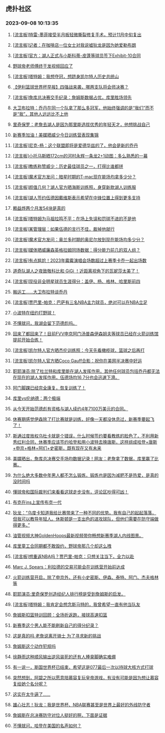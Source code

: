 ## 虎扑社区 
### 2023-09-08 10:13:35

1. [[流言板]特雷-墨菲接受半月板轻微撕裂修复手术，预计11月中旬复出](https://bbs.hupu.com/62029416.html)

2. [[流言板]记者：在咖啡店一位女士对我说嘘狄龙是因为她爱勒布朗](https://bbs.hupu.com/62029365.html)

3. [[流言板]官方：湖人正式与小斯科蒂-皮蓬等球员签下Exhibit-10合同](https://bbs.hupu.com/62030310.html)

4. [野球帝老师傅终于发视频回应了](https://bbs.hupu.com/62029045.html)

5. [[流言板]塔特姆：我想夺冠，想跻身凯尔特人历史总统山](https://bbs.hupu.com/62029714.html)

6. [【伊利篮球世界杯早报】四强战来袭，哪两支队将会师决赛？](https://bbs.hupu.com/62027688.html)

7. [[流言板]詹库总决赛交手纪录：詹姆斯数据占优，库里胜场领先](https://bbs.hupu.com/62029771.html)

8. [大卫布拉特：乔丹在同一个队拿了那么多冠军，他始终强调的是“我们”而不是“我”，其他人远远比不上他](https://bbs.hupu.com/62029360.html)

9. [里奇保罗：老詹去湖人是因为那里能选拔优秀的年轻天才，他想挑战自己](https://bbs.hupu.com/62029556.html)

10. [新赛季加油！美媒晒威少今日训练营表现集锦](https://bbs.hupu.com/62029446.html)

11. [[流言板]尼克-杨：这个联盟即将是爱德华兹的了，他会是新的乔丹](https://bbs.hupu.com/62029457.html)

12. [[流言板]小托马斯晒172cm的河村永辉一条龙2+1动图：多么熟悉的一幕](https://bbs.hupu.com/62029967.html)

13. [[流言板]教练称赞威少：历史最佳球员之一，打得比谁都拼](https://bbs.hupu.com/62029436.html)

14. [[流言板]魔术官方发问：暗星时期的T-mac现在能场均拿多少分？](https://bbs.hupu.com/62029881.html)

15. [[流言板]颜值几何？湖人官方晒海斯训练照，身穿新款湖人训练服](https://bbs.hupu.com/62029594.html)

16. [[流言板]湖人签约伍德因戴维斯表示希望在中锋位置上得到更多支持](https://bbs.hupu.com/62027251.html)

17. [赖益烨两个月发54块是真的](https://bbs.hupu.com/62028978.html)

18. [[流言板]塔特姆为马祖拉鸣不平：在场上失误和罚球不进的不是他](https://bbs.hupu.com/62030272.html)

19. [[流言板]某管理层：如果伍德的言行不佳，裁掉他就行](https://bbs.hupu.com/62027320.html)

20. [[流言板]魔术官方发问：奥兰多时期的奥尼尔放到现在能场均多少分？](https://bbs.hupu.com/62029778.html)

21. [[流言板]媒体晒威廉森英格拉姆同场数据：得分能力前几的双人组？](https://bbs.hupu.com/62029555.html)

22. [[流言板]有点尴尬！2023年霉霉演唱会场数超过上赛季卡乔一起出场数](https://bbs.hupu.com/62026248.html)

23. [道奇队湖人之夜致敬科比和 GiGi ！近距离视角下的瓦妮莎太美了！](https://bbs.hupu.com/62029528.html)

24. [[流言板]现役非全明星球员生涯得分：盖伊、杨、格林、哈里斯前四](https://bbs.hupu.com/62029733.html)

25. [搬运工……大卫布拉特谈乔丹](https://bbs.hupu.com/62029674.html)

26. [[流言板]贾巴里-帕克：巴萨有三名NBA主力球员，绝对可以在NBA立足](https://bbs.hupu.com/62029375.html)

27. [小波特在纽约打野球！](https://bbs.hupu.com/62029923.html)

28. [不懂就问，我湖会留下范德彪吗。](https://bbs.hupu.com/62029900.html)

29. [回来了都回来了！目前FVV申京阿门汤普森伊森姐夫等球员已经在火箭训练馆提前开始合练！](https://bbs.hupu.com/62029481.html)

30. [[流言板]凯尔特人官方晒杰伦训练照：今天先看橄榄球，篮球之后再打](https://bbs.hupu.com/62029878.html)

31. [[流言板]凯尔特人官方晒Coco Gauff合影：祝你在美网半决赛中好运](https://bbs.hupu.com/62030075.html)

32. [职耶演员:除了杜兰特和库里能在湖人发挥作用，其他任何球员包括乔丹都无法在现在的湖人发挥作用，伍德场均16 7分也会迅速下滑。](https://bbs.hupu.com/62029994.html)

33. [阿门脚踝已经完全康复，恢复训练了！](https://bbs.hupu.com/62029883.html)

34. [库里vs伦纳德：两个极端](https://bbs.hupu.com/62030005.html)

35. [从今天开始范德彪有资格与湖人续约4年7100万美元的合同。](https://bbs.hupu.com/62029715.html)

36. [休赛期感觉伊森除了打比赛就是训练，好像一天都没休息过，新赛季要起飞了！](https://bbs.hupu.com/62029757.html)

37. [斯通过度放权乌杜卡就是个错误，什么时候签约要看教练的脸色了，不利用新秀红利合同，休赛季应该签约哈登和用小波特去换唐斯，这样组成哈登+唐斯+申京+格林+阿们+史密斯，既有现在又有未来](https://bbs.hupu.com/62029911.html)

38. [美媒晒出，詹库总决赛交手场均数据记录！网友：老詹拿了数据，库里赢了比赛。](https://bbs.hupu.com/62030369.html)

39. [为什么绝大多数中年男人都不怎么锻炼，锻炼也是因为减肥不是热爱，是真的没时间吗](https://bbs.hupu.com/62030306.html)

40. [懂球帝和国际裁判们来看看这球走步没有，评论区吵得可凶！](https://bbs.hupu.com/62030130.html)

41. [布克在ins上宣传布克一代](https://bbs.hupu.com/62029887.html)

42. [狄龙：“乌度卡知道我给比赛带来了一种不同的优势。我有自己的起起落落，但我可以教导年轻人。休斯顿是一支出色的进攻球队，但他们需要在防守端做得更多。”](https://bbs.hupu.com/62030262.html)

43. [油管视频大神GoldenHoops最新视频带你畅想新赛季湖人内线图景。](https://bbs.hupu.com/62029720.html)

44. [库里童工合同期都不敢毁约，野球帝那几个却这么拽](https://bbs.hupu.com/62030249.html)

45. [[流言板]想重返NBA吗？贾巴里-帕克：只想关注当下，全力以赴](https://bbs.hupu.com/62029397.html)

46. [Marc J. Spears：利拉德的交易可能会在训练营开始前达成](https://bbs.hupu.com/62029652.html)

47. [火箭训练营开启，除了申京外，还有小史密斯、伊森、泰特、阿门、杰夫格林等](https://bbs.hupu.com/62029903.html)

48. [职耶演员:里奇保罗创造经纪人排行榜是受到詹姆斯的启发。](https://bbs.hupu.com/62029980.html)

49. [[流言板]塔特姆：我肯定会想念斯马特的，我曾希望一直有他当队友](https://bbs.hupu.com/62030485.html)

50. [詹姆斯扣篮特训回顾：全场折返跑，接球高速扣篮](https://bbs.hupu.com/62024998.html)

51. [新赛季这个男人能不能刷新自己的得分纪录？](https://bbs.hupu.com/62029704.html)

52. [这是真的吗 老詹说离开骑士 为了寻求新的挑战](https://bbs.hupu.com/62030340.html)

53. [詹姆斯这个动作犯规吗](https://bbs.hupu.com/62030129.html)

54. [徐静雨这种顺风输出逆风装死的还有人捧臭脚确实难绷](https://bbs.hupu.com/62030149.html)

55. [有一说一，斯国世界杯已结束，希望这是077最后一次以持球大核方式打球](https://bbs.hupu.com/62030240.html)

56. [突然想到，阿碧之所以愿意陪慕容复玩皇帝游戏，有没有可能是因为想让慕容复给她个名分呢？](https://bbs.hupu.com/62024559.html)

57. [这实在太牛逼了……](https://bbs.hupu.com/62029968.html)

58. [雄心壮志！狄龙：我是世界杯、NBA联赛甚至是世界上最好的外线防守者](https://bbs.hupu.com/62029377.html)

59. [詹姆斯在总决赛防守对位人挺好的啊，下面是证据](https://bbs.hupu.com/62029914.html)

60. [不懂就问，哈登在美国的名声如何？](https://bbs.hupu.com/62030416.html)

